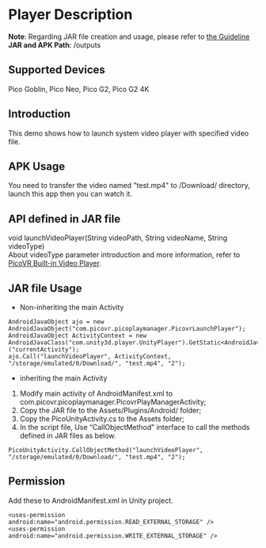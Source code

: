 # Player Description

**Note**: Regarding JAR file creation and usage, please refer to [the Guideline](https://github.com/picoxr/support/blob/master/How%20to%20Use%20JAR%20file%20in%20Unity%20project%20on%20Pico%20device.docx)      
**JAR and APK Path**: /outputs

## Supported Devices
Pico Goblin, Pico Neo, Pico G2, Pico G2 4K 

## Introduction
This demo shows how to launch system video player with specified video file.

## APK Usage
You need to transfer the video named "test.mp4" to /Download/ directory, launch this app then you can watch it.

## API defined in JAR file
void launchVideoPlayer(String videoPath, String videoName, String videoType)     
About videoType parameter introduction and more information, refer to [PicoVR Built-in Video Player](http://static.appstore.picovr.com/docs/VideoPlayer/index.html).

## JAR file Usage
* Non-inheriting the main Activity
```
AndroidJavaObject ajo = new AndroidJavaObject("com.picovr.picoplaymanager.PicovrLaunchPlayer");
AndroidJavaObject ActivityContext = new AndroidJavaClass("com.unity3d.player.UnityPlayer").GetStatic<AndroidJavaObject>("currentActivity");
ajo.Call("launchVideoPlayer", ActivityContext, "/storage/emulated/0/Download/", "test.mp4", "2");
```

* inheriting the main Activity
1. Modify main activity of AndroidManifest.xml to com.picovr.picoplaymanager.PicovrPlayManagerActivity;    
2. Copy the JAR file to the Assets/Plugins/Android/ folder;    
3. Copy the PicoUnityActivity.cs to the Assets folder;     
4. In the script file, Use “CallObjectMethod” interface to call the methods defined in JAR files as below.
```
PicoUnityActivity.CallObjectMethod("launchVideoPlayer", "/storage/emulated/0/Download/", "test.mp4", "2");
```

## Permission
Add these to AndroidManifest.xml in Unity project.
```
<uses-permission android:name="android.permission.READ_EXTERNAL_STORAGE" />
<uses-permission android:name="android.permission.WRITE_EXTERNAL_STORAGE" />
```    
